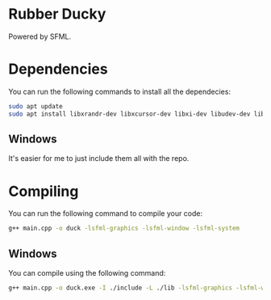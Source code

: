 # Rubber Ducky
Powered by SFML.

# Dependencies
You can run the following commands to install all the dependecies:
```sh
sudo apt update
sudo apt install libxrandr-dev libxcursor-dev libxi-dev libudev-dev libfreetype-dev libflac-dev libvorbis-dev libgl1-mesa-dev libegl1-mesa-dev libfreetype-dev libsfml-dev
```

## Windows
It's easier for me to just include them all with the repo.

# Compiling
You can run the following command to compile your code:
```sh
g++ main.cpp -o duck -lsfml-graphics -lsfml-window -lsfml-system
```

## Windows
You can compile using the following command:
```sh
g++ main.cpp -o duck.exe -I ./include -L ./lib -lsfml-graphics -lsfml-window -lsfml-system -mwindows
```
